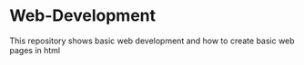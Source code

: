 # Web-Development
This repository shows basic web development and how to create basic web pages in html
